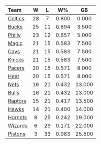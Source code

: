 | Team                            |  W  |  L  |  W%   |   GB   |
|:--------------------------------|:---:|:---:|:-----:|:------:|
| [Celtics](/r/bostonceltics)     | 28  |  7  | 0.800 | 0.000  |
| [Bucks](/r/MkeBucks)            | 25  | 11  | 0.694 | 3.500  |
| [Philly](/r/sixers)             | 23  | 12  | 0.657 | 5.000  |
| [Magic](/r/OrlandoMagic)        | 21  | 15  | 0.583 | 7.500  |
| [Cavs](/r/clevelandcavs)        | 21  | 15  | 0.583 | 7.500  |
| [Knicks](/r/NYKnicks)           | 21  | 15  | 0.583 | 7.500  |
| [Pacers](/r/pacers)             | 20  | 15  | 0.571 | 8.000  |
| [Heat](/r/heat)                 | 20  | 15  | 0.571 | 8.000  |
| [Nets](/r/GoNets)               | 16  | 21  | 0.432 | 13.000 |
| [Bulls](/r/chicagobulls)        | 16  | 21  | 0.432 | 13.000 |
| [Raptors](/r/torontoraptors)    | 15  | 21  | 0.417 | 13.500 |
| [Hawks](/r/AtlantaHawks)        | 14  | 21  | 0.400 | 14.000 |
| [Hornets](/r/CharlotteHornets)  |  8  | 25  | 0.242 | 19.000 |
| [Wizards](/r/washingtonwizards) |  6  | 29  | 0.171 | 22.000 |
| [Pistons](/r/DetroitPistons)    |  3  | 33  | 0.083 | 25.500 |